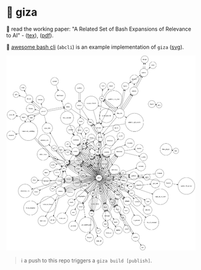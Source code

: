 # 🔻 giza

📜 read the working paper: "A Related Set of Bash Expansions of Relevance to AI" - ([tex](./tex/giza.tex)), ([pdf](https://kamangir-public.s3.ca-central-1.amazonaws.com/giza-v1/giza.pdf)).

🚀 [awesome bash cli](https://github.com/kamangir/awesome-bash-cli) (`abcli`) is an example implementation of `giza` ([svg](./assets/giza.svg)).

![image](./assets/giza.png)

> ℹ️ a push to this repo triggers a `giza build [publish]`.
